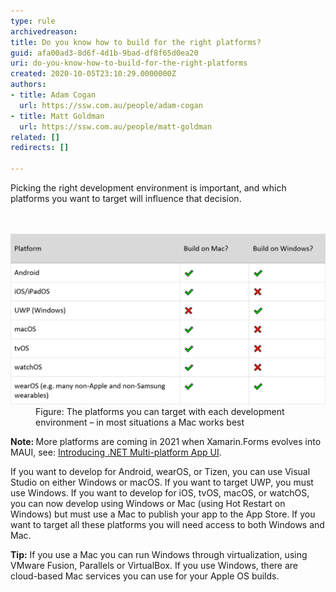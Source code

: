```yaml
---
type: rule
archivedreason: 
title: Do you know how to build for the right platforms?
guid: afa00ad3-8d6f-4d1b-9bad-df8f65d0ea20
uri: do-you-know-how-to-build-for-the-right-platforms
created: 2020-10-05T23:10:29.0000000Z
authors:
- title: Adam Cogan
  url: https://ssw.com.au/people/adam-cogan
- title: Matt Goldman
  url: https://ssw.com.au/people/matt-goldman
related: []
redirects: []

---
```



Picking the right development environment is important, and which platforms you want to target will influence that decision.<br>
<br><excerpt class='endintro'></excerpt><br>
<dl class="image"><dt><img src="dev-environments.png" alt="dev-environments.png" style="width:750px;" /></dt><dd>Figure: The platforms you can target with each development environment – in most situations a Mac works best</dd></dl><p><b>Note: </b>More platforms are coming in 2021 when Xamarin.Forms evolves into MAUI, see: <a href="https://devblogs.microsoft.com/dotnet/introducing-net-multi-platform-app-ui/">Introducing .NET Multi-platform App UI</a>.</p><p>If you want to develop for Android, wearOS, or Tizen, you can use Visual Studio on either Windows or macOS. If you want to target UWP, you must use Windows. If you want to develop for iOS, tvOS, macOS, or watchOS, you can now develop using Windows or Mac (using Hot Restart on Windows) but must use a Mac to publish your app to the App Store. If you want to target all these platforms you will need access to both Windows and Mac.​<br></p><p>
   <strong>Tip:</strong> If you use a Mac you can run Windows through virtualization, using VMware Fusion, Parallels or VirtualBox. If you use Windows, there are cloud-based Mac services you can use for your Apple OS builds. </p>


